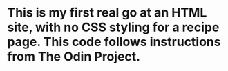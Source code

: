 # This is my first real go at an HTML site, with no CSS styling for a recipe page. This code follows instructions from The Odin Project.